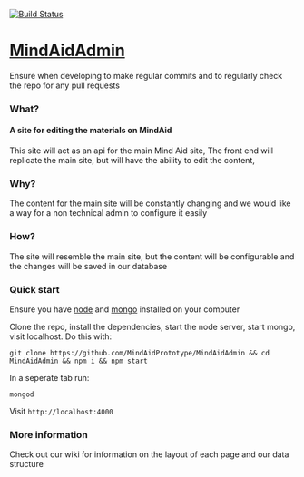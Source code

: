 [![Build Status](https://travis-ci.org/MindAidPrototype/MindAidAdmin.svg?branch=master)](https://travis-ci.org/MindAidPrototype/MindAidAdmin)
# [MindAidAdmin](https://mindaidadmin.herokuapp.com)

Ensure when developing to make regular commits and to regularly check the repo for any pull requests

### What?

#### A site for editing the materials on MindAid

This site will act as an api for the main Mind Aid site,
The front end will replicate the main site, but will have the ability to edit the content,

### Why?

The content for the main site will be constantly changing and we would like a way for a non technical admin to configure it easily

### How?

The site will resemble the main site, but the content will be configurable and the changes will be saved in our database

### Quick start

Ensure you have [node](https://nodejs.org/en/download/) and [mongo](https://docs.mongodb.com/manual/installation/) installed on your computer

Clone the repo, install the dependencies, start the node server, start mongo, visit localhost. Do this with:

`git clone https://github.com/MindAidPrototype/MindAidAdmin && cd MindAidAdmin && npm i && npm start`

In a seperate tab run:

`mongod`

Visit `http://localhost:4000`

### More information

Check out our wiki for information on the layout of each page and our data structure
